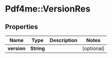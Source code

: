 # Pdf4me::VersionRes

## Properties
Name | Type | Description | Notes
------------ | ------------- | ------------- | -------------
**version** | **String** |  | [optional] 


